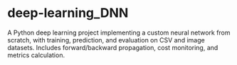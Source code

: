 # deep-learning_DNN
A Python deep learning project implementing a custom neural network from scratch, with training, prediction, and evaluation on CSV and image datasets. Includes forward/backward propagation, cost monitoring, and metrics calculation.

